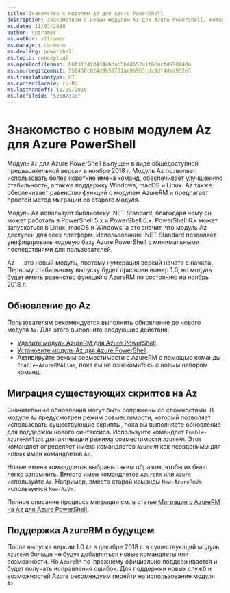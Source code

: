 ```yaml
---
title: Знакомство с модулем Az для Azure PowerShell
description: Знакомством с новым модулем Az для Azure PowerShell, который заменяет модуль AzureRM.
ms.date: 11/07/2018
author: sptramer
ms.author: sttramer
ms.manager: carmonm
ms.devlang: powershell
ms.topic: conceptual
ms.openlocfilehash: b0f31341d4344bdac5b4d657a1f66acfd9984dda
ms.sourcegitcommit: 558436c824d9b59731aa9b963cdc8df4dea932e7
ms.translationtype: HT
ms.contentlocale: ru-RU
ms.lasthandoff: 11/29/2018
ms.locfileid: "52587318"
---
```

# <a name="introducing-the-new-azure-powershell-az-module"></a>Знакомство с новым модулем Az для Azure PowerShell

Модуль `Az` для Azure PowerShell выпущен в виде общедоступной предварительной версии в ноябре 2018 г.
Модуль Az позволяет использовать более короткие имена команд, обеспечивает улучшенную стабильность, а также поддержку Windows, macOS и Linux. Az также обеспечивает равенство функций с модулем AzureRM и предлагает простой метод миграции со старого модуля.

Модуль Az использует библиотеку .NET Standard, благодаря чему он может работать в PowerShell 5.x и PowerShell 6.x.
PowerShell 6.x может запускаться в Linux, macOS и Windows, а это значит, что модуль Az доступен для всех платформ.
Использование .NET Standard позволяет унифицировать кодовую базу Azure PowerShell с минимальными последствиями для пользователей.

Az — это новый модуль, поэтому нумерация версий начата с начала. Первому стабильному выпуску будет присвоен номер 1.0, но модуль будет иметь равенство функций с AzureRM по состоянию на ноябрь 2018 г.

## <a name="upgrade-to-az"></a>Обновление до Az

Пользователям рекомендуется выполнить обновление до нового модуля `Az`. Для этого выполните следующие действия:

* [Удалите модуль AzureRM для Azure PowerShell](/powershell/azure/uninstall-azurerm-ps).
* [Установите модуль Az для Azure PowerShell](/powershell/azure/install-az-ps).
* Активируйте режим совместимости с AzureRM с помощью команды `Enable-AzureRMAlias`, пока вы не ознакомитесь с новым набором команд.

## <a name="migrate-existing-scripts-to-az"></a>Миграция существующих скриптов на Az

Значительные обновления могут быть сопряжены со сложностями. В модуле `Az` предусмотрен режим совместимости, который позволяет использовать существующие скрипты, пока вы выполняете обновление для поддержки нового синтаксиса. Используйте командлет `Enable-AzureRmAlias` для активации режима совместимости `AzureRM`. Этот командлет определяет имена командлетов `AzureRM` как псевдонимы для новых имен командлетов `Az`.

Новые имена командлетов выбраны таким образом, чтобы их было легко запомнить. Вместо имен командлетов `AzureRm` или `Azure` используйте `Az`. Например, вместо старой команды `New-AzureRmVm` используется `New-AzVm`.

Полное описание процесса миграции см. в статье [Миграция с AzureRM на Az для Azure PowerShell](migrate-from-azurerm-to-az.md).

## <a name="the-future-of-support-for-azurerm"></a>Поддержка AzureRM в будущем

После выпуска версии 1.0 `Az` в декабре 2018 г. в существующий модуль `AzureRM` больше не будут добавляться новые командлеты или возможности. Но `AzureRM` по-прежнему официально поддерживается и будет получать исправления ошибок. Для поддержки новых служб и возможностей Azure рекомендуем перейти на использование модуля `Az`.